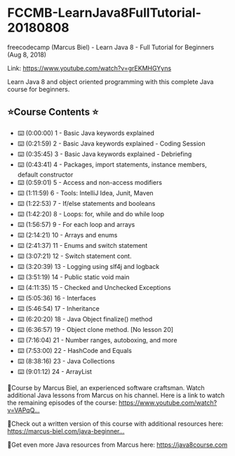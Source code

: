 # FCCMB-LearnJava8FullTutorial-20180808

freecodecamp (Marcus Biel) - Learn Java 8 - Full Tutorial for Beginners (Aug 8, 2018) 

Link: https://www.youtube.com/watch?v=grEKMHGYyns

Learn Java 8 and object oriented programming with this complete Java course for beginners.

## ⭐️Course Contents ⭐️

* ⌨️ (0:00:00​)  1 - Basic Java keywords explained
* ⌨️ (0:21:59​)  2 - Basic Java keywords explained - Coding Session
* ⌨️ (0:35:45​)  3 - Basic Java keywords explained - Debriefing
* ⌨️ (0:43:41​)  4 - Packages, import statements, instance members, default constructor
* ⌨️ (0:59:01​)  5 - Access and non-access modifiers
* ⌨️ (1:11:59​)  6 - Tools: IntelliJ Idea, Junit, Maven
* ⌨️ (1:22:53​)  7 - If/else statements and booleans
* ⌨️ (1:42:20​)  8 - Loops: for, while and do while loop
* ⌨️ (1:56:57​)  9 - For each loop and arrays
* ⌨️ (2:14:21​)  10 - Arrays and enums
* ⌨️ (2:41:37​)  11 - Enums and switch statement
* ⌨️ (3:07:21​)  12 - Switch statement cont.
* ⌨️ (3:20:39​)  13 - Logging using slf4j and logback
* ⌨️ (3:51:19​)  14 - Public static void main
* ⌨️ (4:11:35​)  15 - Checked and Unchecked Exceptions
* ⌨️ (5:05:36​)  16 - Interfaces
* ⌨️ (5:46:54​)  17 - Inheritance
* ⌨️ (6:20:20​)  18 - Java Object finalize() method
* ⌨️ (6:36:57​)  19 - Object clone method.      [No lesson 20]
* ⌨️ (7:16:04​)  21 - Number ranges, autoboxing, and more
* ⌨️ (7:53:00​)  22 - HashCode and Equals
* ⌨️ (8:38:16​)  23 - Java Collections
* ⌨️ (9:01:12​)  24 - ArrayList

🎥Course by Marcus Biel, an experienced software craftsman. Watch additional Java lessons from Marcus on his channel. Here is a link to watch the remaining episodes of the course: https://www.youtube.com/watch?v=VAPqQ...​

🔗Check out a written version of this course with additional resources here: https://marcus-biel.com/java-beginner...​

🔗Get even more Java resources from Marcus here: https://java8course.com​ 


